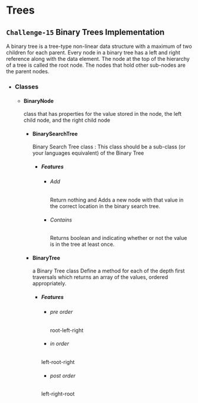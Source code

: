 # Trees
## `Challenge-15` Binary Trees Implementation
A binary tree is a tree-type non-linear data structure with a maximum of two children for each parent. Every node in a binary tree has a left and right reference along with the data element. The node at the top of the hierarchy of a tree is called the root node. The nodes that hold other sub-nodes are the parent nodes.
* ### Classes
  - #### BinaryNode
    class that has properties for the value stored in the node, the left child node, and the right child node
    - #### BinarySearchTree
      Binary Search Tree class : This class should be a sub-class (or your languages equivalent) of the Binary Tree
      - ##### Features
        - ###### Add
          Return  nothing and Adds a new node with that value in the correct location in the binary search tree.
        - ###### Contains
           Returns boolean and indicating whether or not the value is in the tree at least once.

    - #### BinaryTree
      a Binary Tree class
      Define a method for each of the depth first traversals which returns an array of the values, ordered appropriately.
      - ##### Features
        - ###### pre order
          root-left-right
        - ###### in order
         left-root-right
        - ###### post order
         left-right-root 
